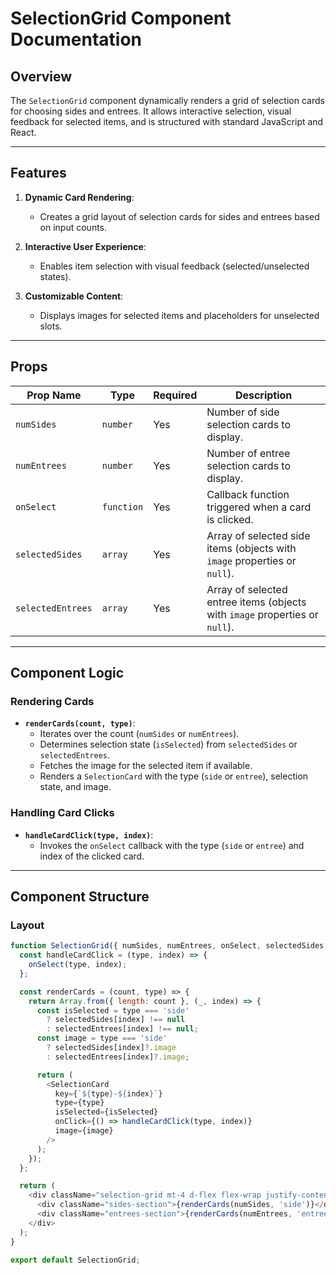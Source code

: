 # SelectionGrid Component Documentation

## Overview

The `SelectionGrid` component dynamically renders a grid of selection cards for choosing sides and entrees. It allows interactive selection, visual feedback for selected items, and is structured with standard JavaScript and React.

---

## Features

1. **Dynamic Card Rendering**:
   - Creates a grid layout of selection cards for sides and entrees based on input counts.

2. **Interactive User Experience**:
   - Enables item selection with visual feedback (selected/unselected states).

3. **Customizable Content**:
   - Displays images for selected items and placeholders for unselected slots.

---

## Props

| Prop Name         | Type       | Required | Description                                                                 |
|--------------------|------------|----------|-----------------------------------------------------------------------------|
| `numSides`        | `number`   | Yes      | Number of side selection cards to display.                                 |
| `numEntrees`      | `number`   | Yes      | Number of entree selection cards to display.                               |
| `onSelect`        | `function` | Yes      | Callback function triggered when a card is clicked.                        |
| `selectedSides`   | `array`    | Yes      | Array of selected side items (objects with `image` properties or `null`).  |
| `selectedEntrees` | `array`    | Yes      | Array of selected entree items (objects with `image` properties or `null`).|

---

## Component Logic

### Rendering Cards

- **`renderCards(count, type)`**:
  - Iterates over the count (`numSides` or `numEntrees`).
  - Determines selection state (`isSelected`) from `selectedSides` or `selectedEntrees`.
  - Fetches the image for the selected item if available.
  - Renders a `SelectionCard` with the type (`side` or `entree`), selection state, and image.

### Handling Card Clicks

- **`handleCardClick(type, index)`**:
  - Invokes the `onSelect` callback with the type (`side` or `entree`) and index of the clicked card.

---

## Component Structure

### Layout

```javascript
function SelectionGrid({ numSides, numEntrees, onSelect, selectedSides, selectedEntrees }) {
  const handleCardClick = (type, index) => {
    onSelect(type, index);
  };

  const renderCards = (count, type) => {
    return Array.from({ length: count }, (_, index) => {
      const isSelected = type === 'side'
        ? selectedSides[index] !== null
        : selectedEntrees[index] !== null;
      const image = type === 'side'
        ? selectedSides[index]?.image
        : selectedEntrees[index]?.image;

      return (
        <SelectionCard
          key={`${type}-${index}`}
          type={type}
          isSelected={isSelected}
          onClick={() => handleCardClick(type, index)}
          image={image}
        />
      );
    });
  };

  return (
    <div className="selection-grid mt-4 d-flex flex-wrap justify-content-center">
      <div className="sides-section">{renderCards(numSides, 'side')}</div>
      <div className="entrees-section">{renderCards(numEntrees, 'entree')}</div>
    </div>
  );
}

export default SelectionGrid;
